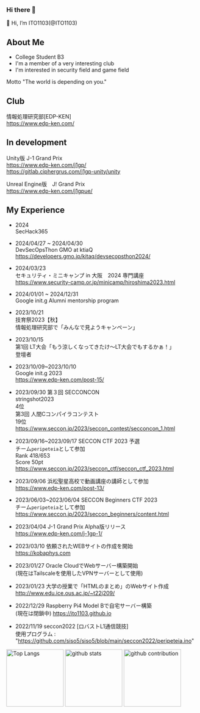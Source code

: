 ### Hi there 👋

<!--
**ITO1103/ITO1103** is a ✨ _special_ ✨ repository because its `README.md` (this file) appears on your GitHub profile.

Here are some ideas to get you started:

- 🔭 I’m currently working on ...
- 🌱 I’m currently learning ...
- 👯 I’m looking to collaborate on ...
- 🤔 I’m looking for help with ...
- 💬 Ask me about ...
- 📫 How to reach me: ...
- 😄 Pronouns: ...
- ⚡ Fun fact: ...
-->
👋 Hi, I’m ITO1103(@ITO1103)
## About Me

- College Student B3
- I'm a member of a very interesting club
- I'm interested in security field and game field

Motto
"The world is depending on you."

## Club
情報処理研究部[EDP-KEN]  
https://www.edp-ken.com/

## In development
Unity版 J-1 Grand Prix  
https://www.edp-ken.com/j1gp/  
https://gitlab.ciphergrus.com/j1gp-unity/unity

Unreal Engine版　J! Grand Prix  
https://www.edp-ken.com/j1gpue/


## My Experience
- 2024  
SecHack365
- 2024/04/27 ~ 2024/04/30  
DevSecOpsThon GMO at ktiaQ  
https://developers.gmo.jp/kitaq/devsecopsthon2024/

- 2024/03/23  
セキュリティ・ミニキャンプ in 大阪　2024 専門講座  
https://www.security-camp.or.jp/minicamp/hiroshima2023.html

- 2024/01/01 ~ 2024/12/31  
Google init.g Alumni mentorship program

- 2023/10/21  
技育祭2023【秋】  
情報処理研究部で「みんなで見ようキャンペーン」

- 2023/10/15  
第1回 LT大会「もう涼しくなってきたけ〜LT大会でもするかぁ！」  
登壇者

- 2023/10/09~2023/10/10  
    Google init.g 2023  
  https://www.edp-ken.com/post-15/
    

- 2023/09/30
    第３回 SECCONCON  
    stringshot2023  
    4位  
    第3回 人間Cコンパイラコンテスト  
    19位  
    https://www.seccon.jp/2023/seccon_contest/secconcon_1.html

- 2023/09/16~2023/09/17
    SECCON CTF 2023 予選  
    チーム```peripeteia```として参加  
    Rank 418/653  
    Score 50pt  
    https://www.seccon.jp/2023/seccon_ctf/seccon_ctf_2023.html

- 2023/09/06
    浜松聖星高校で動画講座の講師として参加  
    https://www.edp-ken.com/post-13/

- 2023/06/03~2023/06/04
    SECCON Beginners CTF 2023  
    チーム```peripeteia```として参加  
    https://www.seccon.jp/2023/seccon_beginners/content.html

- 2023/04/04
    J-1 Grand Prix Alpha版リリース  
    https://www.edp-ken.com/j-1gp-1/


- 2023/03/10
    依頼されたWEBサイトの作成を開始  
    https://kobaphys.com


- 2023/01/27
    Oracle CloudでWebサーバー構築開始  
    (現在はTailscaleを使用したVPNサーバーとして使用)


- 2023/01/23
    大学の授業で「HTMLのまとめ」のWebサイト作成  
    http://www.edu.ice.ous.ac.jp/~t22j209/


- 2022/12/29
    Raspberry Pi4 Model Bで自宅サーバー構築  
    (現在は閉鎖中)
    https://ito1103.github.io


- 2022/11/19
    seccon2022 [ロバストL1通信競技]  
    使用プログラム : "https://github.com/siso5/siso5/blob/main/seccon2022/peripeteia.ino" 


<p align="left"> 
  <img alt="Top Langs" height="150px" src="https://github-readme-stats.vercel.app/api/top-langs/?username=ITO1103&layout=compact&count_private=true&show_icons=true&theme=onedark" />
  <img alt="github stats" height="150px" src="https://github-readme-stats.vercel.app/api?username=ITO1103&count_private=true&show_icons=true&show_icons=true&theme=onedark" />
  <img alt="github contribution" height="150px" src="https://github-readme-streak-stats.herokuapp.com/?user=ITO1103">
</p>
